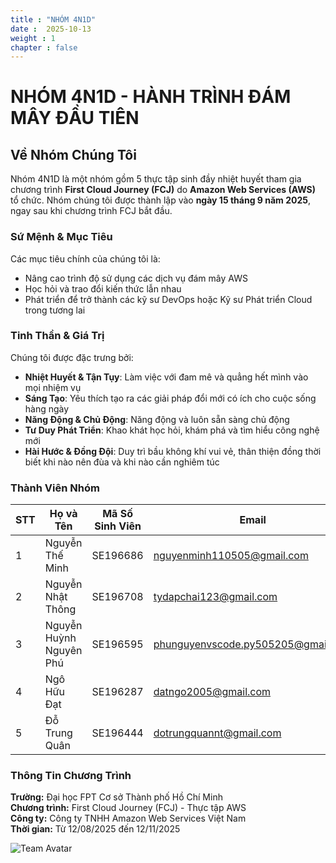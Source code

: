 ```yaml
---
title : "NHÓM 4N1D"
date :  2025-10-13
weight : 1
chapter : false
---
```

# NHÓM 4N1D - HÀNH TRÌNH ĐÁM MÂY ĐẦU TIÊN

## Về Nhóm Chúng Tôi

Nhóm 4N1D là một nhóm gồm 5 thực tập sinh đầy nhiệt huyết tham gia chương trình **First Cloud Journey (FCJ)** do **Amazon Web Services (AWS)** tổ chức. Nhóm chúng tôi được thành lập vào **ngày 15 tháng 9 năm 2025**, ngay sau khi chương trình FCJ bắt đầu.

### Sứ Mệnh & Mục Tiêu

Các mục tiêu chính của chúng tôi là:
- Nâng cao trình độ sử dụng các dịch vụ đám mây AWS
- Học hỏi và trao đổi kiến thức lẫn nhau
- Phát triển để trở thành các kỹ sư DevOps hoặc Kỹ sư Phát triển Cloud trong tương lai

### Tinh Thần & Giá Trị

Chúng tôi được đặc trưng bởi:
- **Nhiệt Huyết & Tận Tụy**: Làm việc với đam mê và quẳng hết mình vào mọi nhiệm vụ
- **Sáng Tạo**: Yêu thích tạo ra các giải pháp đổi mới có ích cho cuộc sống hàng ngày
- **Năng Động & Chủ Động**: Năng động và luôn sẵn sàng chủ động
- **Tư Duy Phát Triển**: Khao khát học hỏi, khám phá và tìm hiểu công nghệ mới
- **Hài Hước & Đồng Đội**: Duy trì bầu không khí vui vẻ, thân thiện đồng thời biết khi nào nên đùa và khi nào cần nghiêm túc

### Thành Viên Nhóm

| STT | Họ và Tên | Mã Số Sinh Viên | Email | Vai Trò |
|-----|-----------|-----------------|-------|---------|
| 1 | Nguyễn Thế Minh | SE196686 | nguyenminh110505@gmail.com | Full-stack Dev |
| 2 | Nguyễn Nhật Thông | SE196708 | tydapchai123@gmail.com | Backend Dev |
| 3 | Nguyễn Huỳnh Nguyên Phú | SE196595 | phunguyenvscode.py505205@gmail.com | AI Dev |
| 4 | Ngô Hữu Đạt | SE196287 | datngo2005@gmail.com | AI Dev |
| 5 | Đỗ Trung Quân | SE196444 | dotrungquannt@gmail.com | AI Dev |

### Thông Tin Chương Trình

**Trường:** Đại học FPT Cơ sở Thành phố Hồ Chí Minh <br>
**Chương trình:** First Cloud Journey (FCJ) - Thực tập AWS <br>
**Công ty:** Công ty TNHH Amazon Web Services Việt Nam <br>
**Thời gian:** Từ 12/08/2025 đến 12/11/2025 <br>

![Team Avatar]()
